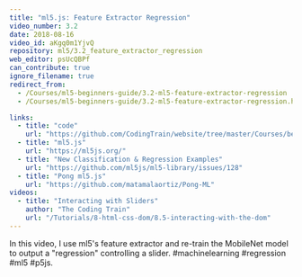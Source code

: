 ```yaml
---
title: "ml5.js: Feature Extractor Regression"
video_number: 3.2
date: 2018-08-16
video_id: aKgq0m1YjvQ
repository: ml5/3.2_feature_extractor_regression
web_editor: psUcQBPf
can_contribute: true
ignore_filename: true
redirect_from:
  - /Courses/ml5-beginners-guide/3.2-ml5-feature-extractor-regression
  - /Courses/ml5-beginners-guide/3.2-ml5-feature-extractor-regression.html

links:
  - title: "code"
    url: "https://github.com/CodingTrain/website/tree/master/Courses/beginner_ml5"
  - title: "ml5.js"
    url: "https://ml5js.org/"
  - title: "New Classification & Regression Examples"
    url: "https://github.com/ml5js/ml5-library/issues/128"
  - title: "Pong ml5.js"
    url: "https://github.com/matamalaortiz/Pong-ML"
videos:
  - title: "Interacting with Sliders"
    author: "The Coding Train"
    url: "/Tutorials/8-html-css-dom/8.5-interacting-with-the-dom"
---
```


In this video, I use ml5's feature extractor and re-train the MobileNet model to output a "regression" controlling a slider. #machinelearning #regression #ml5 #p5js.